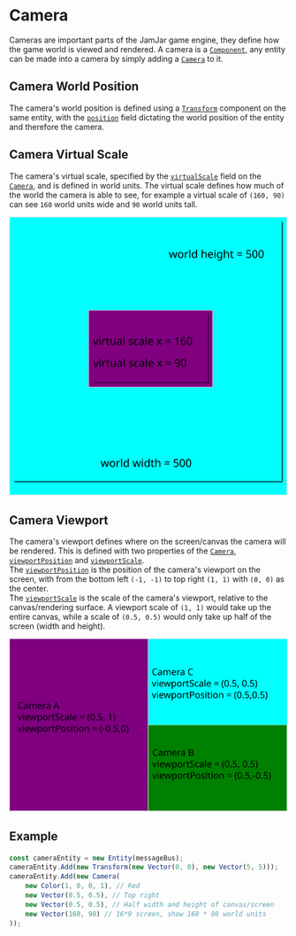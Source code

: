 # Camera

Cameras are important parts of the JamJar game engine, they define how the game world is viewed and rendered. A camera is a [`Component`](../../reference/classes/component), any entity can be made into a camera by simply adding a [`Camera`](../../reference/classes/camera) to it.  

## Camera World Position

The camera's world position is defined using a [`Transform`](../../reference/classes/transform) component on the same entity, with the [`position`](../../reference/classes/transform#position)  field dictating the world position of the entity and therefore the camera.

## Camera Virtual Scale

The camera's virtual scale, specified by the [`virtualScale`](../../reference/classes/camera#virtualscale) field on the [`Camera`](../../reference/classes/camera), and is defined in world units. The virtual scale defines how much of the world the camera is able to see, for example a virtual scale of `(160, 90)` can see `160` world units wide and `90` world units tall.

![Example virtual scale](../assets/camera_virtual_scale.svg)

## Camera Viewport

The camera's viewport defines where on the screen/canvas the camera will be rendered. This is defined with two properties of the [`Camera`](../../reference/classes/camera), [`viewportPosition`](../../reference/classes/camera#viewportposition) and [`viewportScale`](../../reference/classes/camera#viewportscale).  
The [`viewportPosition`](../../reference/classes/camera#viewportposition) is the position of the camera's viewport on the screen, with from the bottom left `(-1, -1)` to top right `(1, 1)` with `(0, 0)` as the center.  
The [`viewportScale`](../../reference/classes/camera#viewportscale) is the scale of the camera's viewport, relative to the canvas/rendering surface. A viewport scale of `(1, 1)` would take up the entire canvas, while a scale of `(0.5, 0.5)` would only take up half of the screen (width and height).

![Example viewports](../assets/camera_viewports.svg)

## Example

```typescript
const cameraEntity = new Entity(messageBus);
cameraEntity.Add(new Transform(new Vector(0, 0), new Vector(5, 5)));
cameraEntity.Add(new Camera(
    new Color(1, 0, 0, 1), // Red
    new Vector(0.5, 0.5), // Top right
    new Vector(0.5, 0.5), // Half width and height of canvas/screen
    new Vector(160, 90) // 16*9 screen, show 160 * 90 world units
));
```
